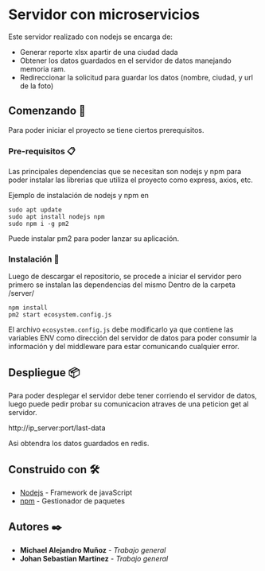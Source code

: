 # Servidor con microservicios

Este servidor realizado con nodejs se encarga de:
- Generar reporte xlsx apartir de una ciudad dada
- Obtener los datos guardados en el servidor de datos manejando memoria ram.
- Redireccionar la solicitud para guardar los datos (nombre, ciudad, y url de la foto)

## Comenzando 🚀

Para poder iniciar el proyecto se tiene ciertos prerequisitos. 

### Pre-requisitos 📋

Las principales dependencias que se necesitan son nodejs y npm para poder instalar las librerias que utiliza el proyecto como express, axios, etc.

Ejemplo de instalación de nodejs y npm en 
```
sudo apt update
sudo apt install nodejs npm
sudo npm i -g pm2 
```
Puede instalar pm2 para poder lanzar su aplicación.

### Instalación 🔧

Luego de descargar el repositorio, se procede a iniciar el servidor pero primero se instalan las dependencias del mismo
Dentro de la carpeta /server/

```
npm install
pm2 start ecosystem.config.js
```

El archivo `ecosystem.config.js` debe modificarlo ya que contiene las variables ENV como dirección del servidor de datos para poder consumir la información y del middleware para estar comunicando cualquier error.   

## Despliegue 📦

Para poder desplegar el servidor debe tener corriendo el servidor de datos, luego puede pedir probar su comunicacion atraves de una peticion get al servidor.

  http://ip_server:port/last-data

Asi obtendra los datos guardados en redis.

## Construido con 🛠️

* [Nodejs](https://nodejs.org/en//) - Framework de javaScript
* [npm](https://www.npmjs.com/) - Gestionador de paquetes

## Autores ✒️

* **Michael Alejandro Muñoz** - *Trabajo general* 
* **Johan Sebastian Martinez** - *Trabajo general* 

